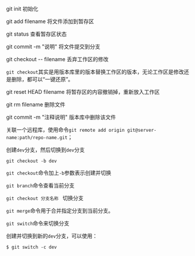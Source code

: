git init  初始化



git add filename  将文件添加到暂存区



git status 查看暂存区状态



git commit -m "说明"  将文件提交到分支



git checkout -- filename 丢弃工作区的修改

`git checkout`其实是用版本库里的版本替换工作区的版本，无论工作区是修改还是删除，都可以“一键还原”。

git reset HEAD filename 将暂存区的内容撤销掉，重新放入工作区



git rm filename 删除文件

git commit -m "注释说明" 版本库中删除该文件



关联一个远程库，使用命令`git remote add origin git@server-name:path/repo-name.git`；



创建`dev`分支，然后切换到`dev`分支

```
git checkout -b dev
```

`git checkout`命令加上`-b`参数表示创建并切换

`git branch`命令查看当前分支

`git checkout 分支名称 `  切换分支

`git merge`命令用于合并指定分支到当前分支。

`git switch`命令来切换分支

创建并切换到新的`dev`分支，可以使用：

```
$ git switch -c dev
```